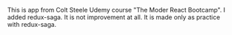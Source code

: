 This is app from Colt Steele Udemy course "The Moder React Bootcamp". I added redux-saga. It is not improvement at all. It is made only as practice with redux-saga.